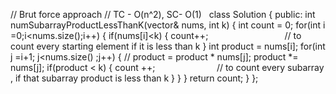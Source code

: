 // Brut force approach
// TC - O(n^2), SC- O(1)
​
​
class Solution {
public:
int numSubarrayProductLessThanK(vector<int>& nums, int k)
{
int count = 0;
for(int i =0;i<nums.size();i++)
{
if(nums[i]<k)
{
count++;                               // to count every starting element if it is less than k
}
int product = nums[i];
for(int j =i+1; j<nums.size() ;j++)
{
// product = product * nums[j];
product *= nums[j];
if(product < k)
{
count ++;                         // to count every subarray , if that subarray product is less than k
}
}
}
return count;
}
};
​
​
​